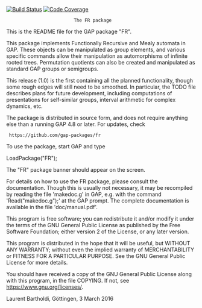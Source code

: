 [![Build Status](https://github.com/gap-packages/fr/workflows/CI/badge.svg?branch=master)](https://github.com/gap-packages/fr/actions?query=workflow%3ACI+branch%3Amaster)
[![Code Coverage](https://codecov.io/github/gap-packages/fr/coverage.svg?branch=master&token=)](https://codecov.io/gh/gap-packages/fr)

                             The FR package

This is the README file for the GAP package "FR".

This package implements Functionally Recursive and Mealy automata in
GAP. These objects can be manipulated as group elements, and various
specific commands allow their manipulation as automorphisms of infinite
rooted trees. Permutation quotients can also be created and manipulated
as standard GAP groups or semigroups.

This release (1.0) is the first containing all the planned functionality,
though some rough edges will still need to be smoothed. In particular,
the TODO file describes plans for future development, including
computations of presentations for self-similar groups, interval arithmetic
for complex dynamics, etc.

The package is distributed in source form, and does not require anything
else than a running GAP 4.8 or later. For updates, check

     https://github.com/gap-packages/fr

To use the package, start GAP and type

LoadPackage("FR");

The "FR" package banner should appear on the screen.

For details on how to use the FR package, please consult the documentation.
Though this is usually not necessary, it may be recompiled by reading
the file 'makedoc.g' in GAP, e.g. with the command 'Read("makedoc.g");' at
the GAP prompt. The complete documentation is available in the file
'doc/manual.pdf'.

This program is free software; you can redistribute it and/or modify
it under the terms of the GNU General Public License as published by
the Free Software Foundation; either version 2 of the License, or any
later version.

This program is distributed in the hope that it will be useful, but
WITHOUT ANY WARRANTY; without even the implied warranty of
MERCHANTABILITY or FITNESS FOR A PARTICULAR PURPOSE.  See the GNU
General Public License for more details.

You should have received a copy of the GNU General Public License
along with this program, in the file COPYING.  If not, see
<https://www.gnu.org/licenses/>.

  Laurent Bartholdi, Göttingen, 3 March 2016
